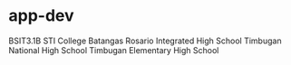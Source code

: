 # app-dev

BSIT3.1B
STI College Batangas
Rosario Integrated High School
Timbugan National High School
Timbugan Elementary High School